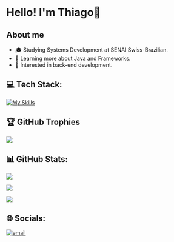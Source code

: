 # Hello! I'm Thiago👋

## About me
- 🎓 Studying Systems Development at SENAI Swiss-Brazilian.
- 🌱 Learning more about Java and Frameworks.
- 💼 Interested in back-end development.

## 💻 Tech Stack:
[![My Skills](https://skillicons.dev/icons?i=java,spring,javascript,typescript,mysql,postgres,git,github,gcp&theme=light&perline=3)](https://skillicons.dev)

## 🏆 GitHub Trophies
![](https://github-profile-trophy.vercel.app/?username=ThiagoNascBarros&theme=radical&no-frame=false&no-bg=true&margin-w=4)

## 📊 GitHub Stats:
![](https://github-readme-stats.vercel.app/api?username=ThiagoNascBarros&theme=aura&hide_border=false&include_all_commits=false&count_private=false)

![](https://nirzak-streak-stats.vercel.app/?user=ThiagoNascBarros&theme=aura&hide_border=false)

![](https://github-readme-stats.vercel.app/api/top-langs/?username=ThiagoNascBarros&theme=aura&card_width=600&hide_border=false&include_all_commits=false&count_private=false&layout=compact)


## 🌐 Socials:
[![email](https://img.shields.io/badge/Email-D14836?logo=gmail&logoColor=white)](mailto:tdonascimentobarros@gmail.com) 
